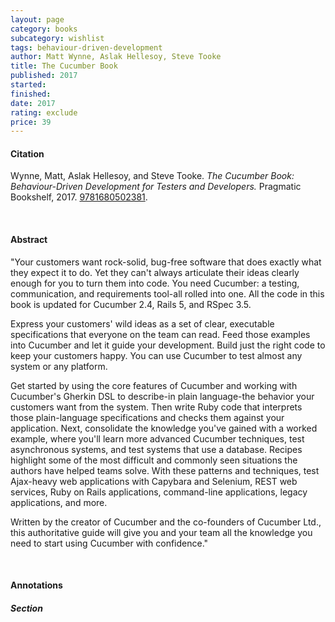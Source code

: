 ```yaml
---
layout: page
category: books
subcategory: wishlist
tags: behaviour-driven-development
author: Matt Wynne, Aslak Hellesoy, Steve Tooke
title: The Cucumber Book
published: 2017
started:
finished:
date: 2017
rating: exclude
price: 39
---
```


#### Citation

Wynne, Matt, Aslak Hellesoy, and Steve Tooke. *The Cucumber Book: Behaviour-Driven Development for Testers and Developers.* Pragmatic Bookshelf, 2017. [9781680502381](https://www.amazon.ca/Cucumber-Book-Behaviour-Driven-Development-Developers/dp/1680502387).

<br>

#### Abstract

"Your customers want rock-solid, bug-free software that does exactly what they expect it to do. Yet they can't always articulate their ideas clearly enough for you to turn them into code. You need Cucumber: a testing, communication, and requirements tool-all rolled into one. All the code in this book is updated for Cucumber 2.4, Rails 5, and RSpec 3.5.

Express your customers' wild ideas as a set of clear, executable specifications that everyone on the team can read. Feed those examples into Cucumber and let it guide your development. Build just the right code to keep your customers happy. You can use Cucumber to test almost any system or any platform.

Get started by using the core features of Cucumber and working with Cucumber's Gherkin DSL to describe-in plain language-the behavior your customers want from the system. Then write Ruby code that interprets those plain-language specifications and checks them against your application. Next, consolidate the knowledge you've gained with a worked example, where you'll learn more advanced Cucumber techniques, test asynchronous systems, and test systems that use a database. Recipes highlight some of the most difficult and commonly seen situations the authors have helped teams solve. With these patterns and techniques, test Ajax-heavy web applications with Capybara and Selenium, REST web services, Ruby on Rails applications, command-line applications, legacy applications, and more.

Written by the creator of Cucumber and the co-founders of Cucumber Ltd., this authoritative guide will give you and your team all the knowledge you need to start using Cucumber with confidence."

<br>

#### Annotations

##### Section
